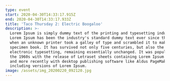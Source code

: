 ```yaml
---
type: event
start: 2020-04-30T14:33:17.915Z
end: 2020-04-30T14:33:17.933Z
title: 'Taco Thursday 2: Electric Boogaloo'
description: >-
  Lorem Ipsum is simply dummy text of the printing and typesetting industry.
  Lorem Ipsum has been the industry's standard dummy text ever since the 1500s,
  when an unknown printer took a galley of type and scrambled it to make a type
  specimen book. It has survived not only five centuries, but also the leap into
  electronic typesetting, remaining essentially unchanged. It was popularised in
  the 1960s with the release of Letraset sheets containing Lorem Ipsum passages,
  and more recently with desktop publishing software like Aldus PageMaker
  including versions of Lorem Ipsum.
image: /assets/img_20200220_092120.jpg
---
```

